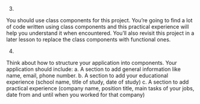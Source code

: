 3.
You should use class components for this project. 
You’re going to find a lot of code written using class components and this practical experience will help you understand it when encountered. 
You’ll also revisit this project in a later lesson to replace the class components with functional ones.

4.
Think about how to structure your application into components. 
Your application should include:
a. A section to add general information like name, email, phone number.
b. A section to add your educational experience (school name, title of study, date of study)
c. A section to add practical experience (company name, position title, main tasks of your jobs, date from and until when you worked for that company)